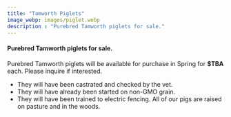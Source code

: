 ```yaml
---
title: "Tamworth Piglets"
image_webp: images/piglet.webp
description : "Purebred Tamworth piglets for sale."
---
```


#### Purebred Tamworth piglets for sale.

Purebred Tamworth piglets will be available for purchase in Spring for **$TBA** each. Please inquire if interested.
- They will have been castrated and checked by the vet. 
- They will have already been started on non-GMO grain. 
- They will have been trained to electric fencing. 
All of our pigs are raised on pasture and in the woods.
